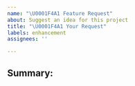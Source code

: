 ```yaml
---
name: "\U0001F4A1 Feature Request"
about: Suggest an idea for this project
title: "\U0001F4A1 Your Request"
labels: enhancement
assignees: ''

---
```


## Summary:
<!-- Tell us your idea really clear and it will be nice feature for this library -->
